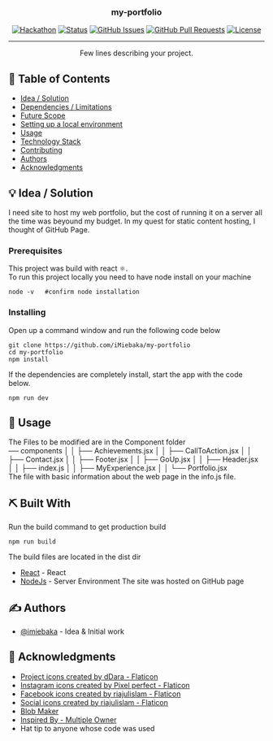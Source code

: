 <!-- <p align="center">
  <a href="" rel="noopener">
 <img src="https://i.imgur.com/AZ2iWek.png" alt="Project logo"></a>
</p> -->
<h3 align="center">my-portfolio</h3>

<div align="center">

[![Hackathon](https://img.shields.io/badge/hackathon-name-orange.svg)](http://hackathon.url.com)
[![Status](https://img.shields.io/badge/status-active-success.svg)]()
[![GitHub Issues](https://img.shields.io/github/issues/kylelobo/The-Documentation-Compendium.svg)](https://github.com/kylelobo/The-Documentation-Compendium/issues)
[![GitHub Pull Requests](https://img.shields.io/github/issues-pr/kylelobo/The-Documentation-Compendium.svg)](https://github.com/kylelobo/The-Documentation-Compendium/pulls)
[![License](https://img.shields.io/badge/license-MIT-blue.svg)](LICENSE.md)

</div>

---

<p align="center"> Few lines describing your project.
    <br> 
</p>

## 📝 Table of Contents

- [Idea / Solution](#idea)
- [Dependencies / Limitations](#limitations)
- [Future Scope](#future_scope)
- [Setting up a local environment](#getting_started)
- [Usage](#usage)
- [Technology Stack](#tech_stack)
- [Contributing](../CONTRIBUTING.md)
- [Authors](#authors)
- [Acknowledgments](#acknowledgments)

## 💡 Idea / Solution <a name = "idea"></a>
I need site to host my web portfolio, but the cost of running it on a server all the time was beyound my budget.
In my quest for static content hosting, I thought of GitHub Page.


### Prerequisites
This project was build with react :atom_symbol:. <br>
To run this project locally you need to have node install on your machine

```
node -v   #confirm node installation
```


### Installing
Open up a command  window and run the following code below

```
git clone https://github.com/iMiebaka/my-portfolio
cd my-portfolio
npm install
```
If the dependencies are completely install, start the app with the code below.
```
npm run dev
```

## 🎈 Usage <a name="usage"></a>

The Files to be modified are in the Component folder
<br/>
── components
│   │   ├── Achievements.jsx
│   │   ├── CallToAction.jsx
│   │   ├── Contact.jsx
│   │   ├── Footer.jsx
│   │   ├── GoUp.jsx
│   │   ├── Header.jsx
│   │   ├── index.js
│   │   ├── MyExperience.jsx
│   │   └── Portfolio.jsx
<br/>
The file with basic information about the web page in the info.js file.

## ⛏️ Built With <a name = "tech_stack"></a>
Run the build command to get production build

```
npm run build
```
The build files are located in the dist dir

- [React](https://www.reactjs.org/) - React
- [NodeJs](https://nodejs.org/en/) - Server Environment
The site was hosted on GitHub page

## ✍️ Authors <a name = "authors"></a>

- [@imiebaka](https://github.com/imiebaka) - Idea & Initial work

## 🎉 Acknowledgments <a name = "acknowledgments"></a>

- <a href="https://www.flaticon.com/free-icons/project" title="project icons">Project icons created by dDara - Flaticon</a>
- <a href="https://www.flaticon.com/free-icons/instagram" title="instagram icons">Instagram icons created by Pixel perfect - Flaticon</a>
- <a href="https://www.flaticon.com/free-icons/facebook" title="facebook icons">Facebook icons created by riajulislam - Flaticon</a>
- <a href="https://www.flaticon.com/free-icons/social" title="social icons">Social icons created by riajulislam - Flaticon</a>
- <a href="https://www.blobmaker.app/" title="HTML Shape SVG">Blob Maker</a>
- <a href="https://www.behance.net/gallery/139668309/Portfolio-Website-Design">Inspired By - Multiple Owner <a/>
- Hat tip to anyone whose code was used
